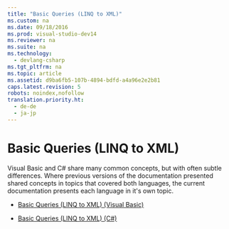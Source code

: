 ```yaml
---
title: "Basic Queries (LINQ to XML)"
ms.custom: na
ms.date: 09/18/2016
ms.prod: visual-studio-dev14
ms.reviewer: na
ms.suite: na
ms.technology: 
  - devlang-csharp
ms.tgt_pltfrm: na
ms.topic: article
ms.assetid: d9ba6fb5-107b-4894-bdfd-a4a96e2e2b81
caps.latest.revision: 5
robots: noindex,nofollow
translation.priority.ht: 
  - de-de
  - ja-jp
---
```

# Basic Queries (LINQ to XML)
Visual Basic and C# share many common concepts, but with often subtle differences. Where previous versions of the documentation presented shared concepts in topics that covered both languages, the current documentation presents each language in it's own topic.  
  
-   [Basic Queries (LINQ to XML) (Visual Basic)](../vs140/Basic-Queries--LINQ-to-XML---Visual-Basic-.md)  
  
-   [Basic Queries (LINQ to XML) (C#)](../Topic/Basic%20Queries%20\(LINQ%20to%20XML\)%20\(C%23\).md)